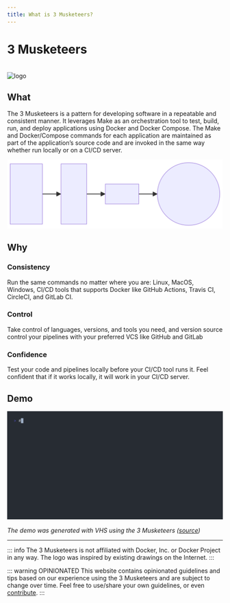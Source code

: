 ```yaml
---
title: What is 3 Musketeers?
---
```


# 3 Musketeers

<!-- Copy of README.md -->

<br/>

<img src="/img/hero-v2.svg" alt="logo" width="300"/>

## What

The 3 Musketeers is a pattern for developing software in a repeatable and consistent manner. It leverages Make as an orchestration tool to test, build, run, and deploy applications using Docker and Docker Compose. The Make and Docker/Compose commands for each application are maintained as part of the application’s source code and are invoked in the same way whether run locally or on a CI/CD server.

![pattern-overview](./assets/overview.mmd.svg)

## Why

### Consistency

Run the same commands no matter where you are: Linux, MacOS, Windows, CI/CD tools that supports Docker like GitHub Actions, Travis CI, CircleCI, and GitLab CI.

### Control

Take control of languages, versions, and tools you need, and version source control your pipelines with your preferred VCS like GitHub and GitLab

### Confidence

Test your code and pipelines locally before your CI/CD tool runs it. Feel confident that if it works locally, it will work in your CI/CD server.

## Demo

<div align="center">
	<img alt="Animated demo" src="https://raw.githubusercontent.com/flemay/3musketeers/vhs-demo/demo.gif" width="800px"/>
</div>

_The demo was generated with VHS using the 3 Musketeers ([source](https://github.com/flemay/3musketeers/tree/main/demo))_

---

::: info
The 3 Musketeers is not affiliated with Docker, Inc. or Docker Project in any way. The logo was inspired by existing drawings on the Internet.
:::

::: warning OPINIONATED
This website contains opinionated guidelines and tips based on our experience using the 3 Musketeers and are subject to change over time. Feel free to use/share your own guidelines, or even [contribute][linkContributing].
:::

[linkContributing]: contributing
